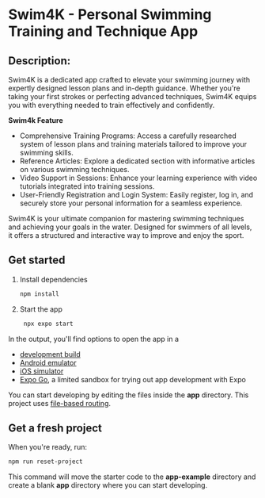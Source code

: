 # Swim4K - Personal Swimming Training and Technique App

## Description:
Swim4K is a dedicated app crafted to elevate your swimming journey with expertly designed lesson plans and in-depth guidance. Whether you're taking your first strokes or perfecting advanced techniques, Swim4K equips you with everything needed to train effectively and confidently.

**Swim4k Feature**
- Comprehensive Training Programs: Access a carefully researched system of lesson plans and training materials tailored to improve your swimming skills.
- Reference Articles: Explore a dedicated section with informative articles on various swimming techniques.
- Video Support in Sessions: Enhance your learning experience with video tutorials integrated into training sessions.
- User-Friendly Registration and Login System: Easily register, log in, and securely store your personal information for a seamless experience.

Swim4K is your ultimate companion for mastering swimming techniques and achieving your goals in the water. Designed for swimmers of all levels, it offers a structured and interactive way to improve and enjoy the sport.

## Get started

1. Install dependencies

   ```bash
   npm install
   ```

2. Start the app

   ```bash
    npx expo start
   ```

In the output, you'll find options to open the app in a

- [development build](https://docs.expo.dev/develop/development-builds/introduction/)
- [Android emulator](https://docs.expo.dev/workflow/android-studio-emulator/)
- [iOS simulator](https://docs.expo.dev/workflow/ios-simulator/)
- [Expo Go](https://expo.dev/go), a limited sandbox for trying out app development with Expo

You can start developing by editing the files inside the **app** directory. This project uses [file-based routing](https://docs.expo.dev/router/introduction).

## Get a fresh project

When you're ready, run:

```bash
npm run reset-project
```

This command will move the starter code to the **app-example** directory and create a blank **app** directory where you can start developing.
